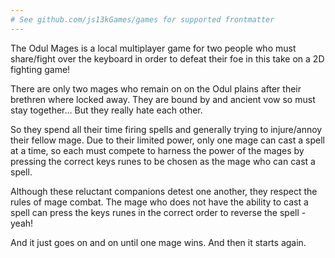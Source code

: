 ```yaml
---
# See github.com/js13kGames/games for supported frontmatter
---
```

The Odul Mages is a local multiplayer game for two people who must share/fight over the keyboard in order to defeat their foe in this take on a 2D fighting game!

There are only two mages who remain on on the Odul plains after their brethren where locked away. They are bound by and ancient vow so must stay together... But they really hate each other.

So they spend all their time firing spells and generally trying to injure/annoy their fellow mage. Due to their limited power, only one mage can cast a spell at a time, so each must compete to harness the power of the mages by pressing the correct keys runes to be chosen as the mage who can cast a spell.

Although these reluctant companions detest one another, they respect the rules of mage combat. The mage who does not have the ability to cast a spell can press the keys runes in the correct order to reverse the spell - yeah!

And it just goes on and on until one mage wins. And then it starts again.